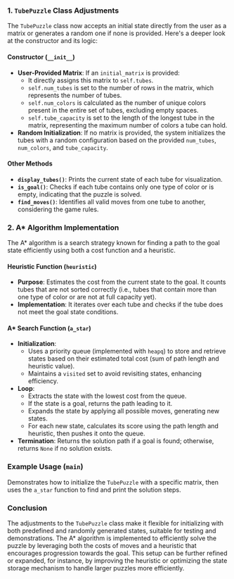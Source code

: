 ### 1. `TubePuzzle` Class Adjustments
The `TubePuzzle` class now accepts an initial state directly from the user as a matrix or generates a random one if none is provided. Here's a deeper look at the constructor and its logic:

#### Constructor (`__init__`)
- **User-Provided Matrix**: If an `initial_matrix` is provided:
  - It directly assigns this matrix to `self.tubes`.
  - `self.num_tubes` is set to the number of rows in the matrix, which represents the number of tubes.
  - `self.num_colors` is calculated as the number of unique colors present in the entire set of tubes, excluding empty spaces.
  - `self.tube_capacity` is set to the length of the longest tube in the matrix, representing the maximum number of colors a tube can hold.
- **Random Initialization**: If no matrix is provided, the system initializes the tubes with a random configuration based on the provided `num_tubes`, `num_colors`, and `tube_capacity`.

#### Other Methods
- **`display_tubes()`**: Prints the current state of each tube for visualization.
- **`is_goal()`**: Checks if each tube contains only one type of color or is empty, indicating that the puzzle is solved.
- **`find_moves()`**: Identifies all valid moves from one tube to another, considering the game rules.

### 2. A* Algorithm Implementation
The A* algorithm is a search strategy known for finding a path to the goal state efficiently using both a cost function and a heuristic.

#### Heuristic Function (`heuristic`)
- **Purpose**: Estimates the cost from the current state to the goal. It counts tubes that are not sorted correctly (i.e., tubes that contain more than one type of color or are not at full capacity yet).
- **Implementation**: It iterates over each tube and checks if the tube does not meet the goal state conditions.

#### A* Search Function (`a_star`)
- **Initialization**:
  - Uses a priority queue (implemented with `heapq`) to store and retrieve states based on their estimated total cost (sum of path length and heuristic value).
  - Maintains a `visited` set to avoid revisiting states, enhancing efficiency.
- **Loop**:
  - Extracts the state with the lowest cost from the queue.
  - If the state is a goal, returns the path leading to it.
  - Expands the state by applying all possible moves, generating new states.
  - For each new state, calculates its score using the path length and heuristic, then pushes it onto the queue.
- **Termination**: Returns the solution path if a goal is found; otherwise, returns `None` if no solution exists.

### Example Usage (`main`)
Demonstrates how to initialize the `TubePuzzle` with a specific matrix, then uses the `a_star` function to find and print the solution steps.

### Conclusion
The adjustments to the `TubePuzzle` class make it flexible for initializing with both predefined and randomly generated states, suitable for testing and demonstrations. The A* algorithm is implemented to efficiently solve the puzzle by leveraging both the costs of moves and a heuristic that encourages progression towards the goal. This setup can be further refined or expanded, for instance, by improving the heuristic or optimizing the state storage mechanism to handle larger puzzles more efficiently.